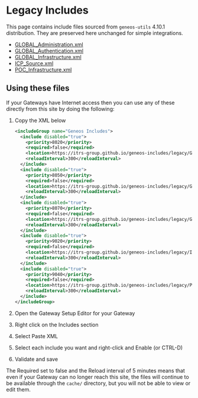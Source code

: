 # Legacy Includes

This page contains include files sourced from `geneos-utils` 4.10.1 distribution. They are preserved here unchanged for simple integrations.

* [GLOBAL_Administration.xml](GLOBAL_Administration.xml)
* [GLOBAL_Authentication.xml](GLOBAL_Authentication.xml)
* [GLOBAL_Infrastructure.xml](GLOBAL_Infrastructure.xml)
* [ICP_Source.xml](ICP_Source.xml)
* [POC_Infrastructure.xml](POC_Infrastructure.xml)

## Using these files

If your Gateways have Internet access then you can use any of these directly from this site by doing the following:

1. Copy the XML below

     ```xml
     <includeGroup name="Geneos Includes">
       <include disabled="true">
         <priority>8020</priority>
         <required>false</required>
         <location>https://itrs-group.github.io/geneos-includes/legacy/GLOBAL_Administration.xml</location>
         <reloadInterval>300</reloadInterval>
       </include>
       <include disabled="true">
         <priority>8050</priority>
         <required>false</required>
         <location>https://itrs-group.github.io/geneos-includes/legacy/GLOBAL_Authentication.xml</location>
         <reloadInterval>300</reloadInterval>
       </include>
       <include disabled="true">
         <priority>8070</priority>
         <required>false</required>
         <location>https://itrs-group.github.io/geneos-includes/legacy/GLOBAL_Infrastructure.xml</location>
         <reloadInterval>300</reloadInterval>
       </include>
       <include disabled="true">
         <priority>9020</priority>
         <required>false</required>
         <location>https://itrs-group.github.io/geneos-includes/legacy/ICP_Source.xml</location>
         <reloadInterval>300</reloadInterval>
       </include>
       <include disabled="true">
         <priority>9040</priority>
         <required>false</required>
         <location>https://itrs-group.github.io/geneos-includes/legacy/POC_Infrastructure.xml</location>
         <reloadInterval>300</reloadInterval>
       </include>
     </includeGroup>
     ```

2. Open the Gateway Setup Editor for your Gateway
3. Right click on the Includes section
4. Select Paste XML
5. Select each include you want and right-click and Enable (or CTRL-D)
6. Validate and save

The Required set to false and the Reload interval of 5 minutes means that even if your Gateway can no longer reach this site, the files will continue to be available through the `cache/` directory, but you will not be able to view or edit them.
